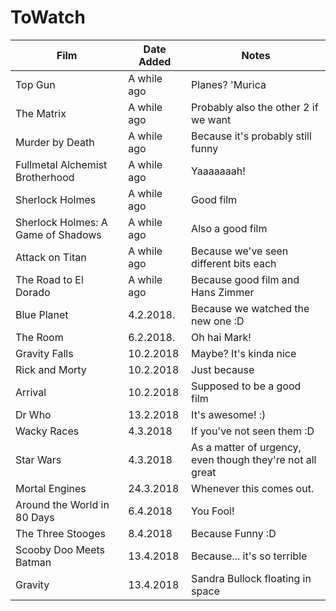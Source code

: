 # ToWatch

| Film | Date Added | Notes |
| ---- | ---------- | ----- |
| Top Gun | A while ago | Planes? 'Murica |
| The Matrix | A while ago | Probably also the other 2 if we want |
| Murder by Death | A while ago | Because it's probably still funny |
| Fullmetal Alchemist Brotherhood | A while ago | Yaaaaaaah! |
| Sherlock Holmes | A while ago | Good film |
| Sherlock Holmes: A Game of Shadows | A while ago | Also a good film |
| Attack on Titan | A while ago | Because we've seen different bits each |
| The Road to El Dorado | A while ago | Because good film and Hans Zimmer |
| Blue Planet | 4.2.2018. | Because we watched the new one :D |
| The Room | 6.2.2018. | Oh hai Mark! |
| Gravity Falls | 10.2.2018 | Maybe? It's kinda nice |
| Rick and Morty | 10.2.2018 | Just because |
| Arrival | 10.2.2018 | Supposed to be a good film |
| Dr Who | 13.2.2018 | It's awesome! :) |
| Wacky Races | 4.3.2018 | If you've not seen them :D |
| Star Wars | 4.3.2018 | As a matter of urgency, even though they're not all great |
| Mortal Engines | 24.3.2018 | Whenever this comes out. |
| Around the World in 80 Days | 6.4.2018 | You Fool! |
| The Three Stooges | 8.4.2018 | Because Funny :D |
| Scooby Doo Meets Batman | 13.4.2018 | Because... it's so terrible |
| Gravity | 13.4.2018 | Sandra Bullock floating in space | 
